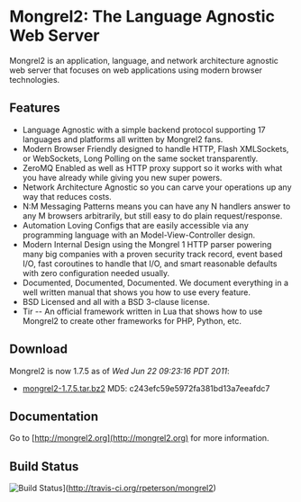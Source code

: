 Mongrel2: The Language Agnostic Web Server
==========================================

Mongrel2 is an application, language, and network architecture agnostic web
server that focuses on web applications using modern browser technologies.

Features
--------

* Language Agnostic with a simple backend protocol supporting 17 languages and
  platforms all written by Mongrel2 fans.
* Modern Browser Friendly designed to handle HTTP, Flash XMLSockets, or
  WebSockets, Long Polling on the same socket transparently.
* ZeroMQ Enabled as well as HTTP proxy support so it works with what you have
  already while giving you new super powers.
* Network Architecture Agnostic so you can carve your operations up any way that
  reduces costs.
* N:M Messaging Patterns means you can have any N handlers answer to any M
  browsers arbitrarily, but still easy to do plain request/response.
* Automation Loving Configs that are easily accessible via any programming
  language with an Model-View-Controller design.
* Modern Internal Design using the Mongrel 1 HTTP parser powering many big
  companies with a proven security track record, event based I/O, fast
  coroutines to handle that I/O, and smart reasonable defaults with zero
  configuration needed usually.
* Documented, Documented, Documented. We document everything in a well written
  manual that shows you how to use every feature.
* BSD Licensed and all with a BSD 3-clause license.
* Tir -- An official framework written in Lua that shows how to use Mongrel2 to
  create other frameworks for PHP, Python, etc.

Download
--------

Mongrel2 is now 1.7.5 as of *Wed Jun 22 09:23:16 PDT 2011*: 

* [mongrel2-1.7.5.tar.bz2](http://mongrel2.org/static/downloads/mongrel2-1.7.5.tar.bz2) MD5: c243efc59e5972fa381bd13a7eeafdc7

Documentation
-------------

Go to [http://mongrel2.org](http://mongrel2.org) for more information.

Build Status
------------
![Build Status](https://secure.travis-ci.org/rpeterson/mongrel2.png?branch=master)](http://travis-ci.org/rpeterson/mongrel2)


